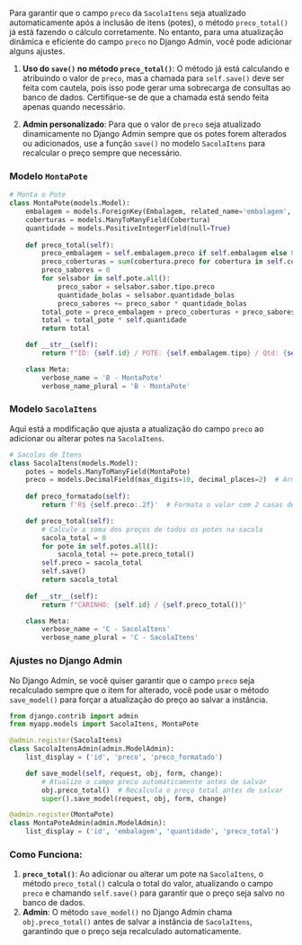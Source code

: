 Para garantir que o campo `preco` da `SacolaItens` seja atualizado automaticamente após a inclusão de itens (potes), o método `preco_total()` já está fazendo o cálculo corretamente. No entanto, para uma atualização dinâmica e eficiente do campo `preco` no Django Admin, você pode adicionar alguns ajustes.

1. **Uso do `save()` no método `preco_total()`**: O método já está calculando e atribuindo o valor de `preco`, mas a chamada para `self.save()` deve ser feita com cautela, pois isso pode gerar uma sobrecarga de consultas ao banco de dados. Certifique-se de que a chamada está sendo feita apenas quando necessário.

1. **Admin personalizado**: Para que o valor de `preco` seja atualizado dinamicamente no Django Admin sempre que os potes forem alterados ou adicionados, use a função `save()` no modelo `SacolaItens` para recalcular o preço sempre que necessário.

### Modelo `MontaPote`

```python
# Monta o Pote  
class MontaPote(models.Model):
    embalagem = models.ForeignKey(Embalagem, related_name='embalagem', on_delete=models.CASCADE, null=True)
    coberturas = models.ManyToManyField(Cobertura)
    quantidade = models.PositiveIntegerField(null=True)
    
    def preco_total(self):
        preco_embalagem = self.embalagem.preco if self.embalagem else 0
        preco_coberturas = sum(cobertura.preco for cobertura in self.coberturas.all())
        preco_sabores = 0
        for selsabor in self.pote.all():
            preco_sabor = selsabor.sabor.tipo.preco
            quantidade_bolas = selsabor.quantidade_bolas
            preco_sabores += preco_sabor * quantidade_bolas
        total_pote = preco_embalagem + preco_coberturas + preco_sabores
        total = total_pote * self.quantidade
        return total 

    def __str__(self):
        return f"ID: {self.id} / POTE: {self.embalagem.tipo} / Qtd: {self.quantidade} / {self.preco_total()}"

    class Meta:
        verbose_name = 'B - MontaPote'
        verbose_name_plural = 'B - MontaPote'
```

### Modelo `SacolaItens`

Aqui está a modificação que ajusta a atualização do campo `preco` ao adicionar ou alterar potes na `SacolaItens`.

```python
# Sacolas de Itens
class SacolaItens(models.Model):
    potes = models.ManyToManyField(MontaPote)
    preco = models.DecimalField(max_digits=10, decimal_places=2)  # Armazena o valor como um número decimal
  
    def preco_formatado(self):
        return f'R$ {self.preco:.2f}'  # Formata o valor com 2 casas decimais

    def preco_total(self):
        # Calcule a soma dos preços de todos os potes na sacola
        sacola_total = 0
        for pote in self.potes.all():
            sacola_total += pote.preco_total()
        self.preco = sacola_total
        self.save()
        return sacola_total
        
    def __str__(self):
        return f"CARINHO: {self.id} / {self.preco_total()}"

    class Meta:
        verbose_name = 'C - SacolaItens'
        verbose_name_plural = 'C - SacolaItens'
```

### Ajustes no Django Admin

No Django Admin, se você quiser garantir que o campo `preco` seja recalculado sempre que o item for alterado, você pode usar o método `save_model()` para forçar a atualização do preço ao salvar a instância.

```python
from django.contrib import admin
from myapp.models import SacolaItens, MontaPote

@admin.register(SacolaItens)
class SacolaItensAdmin(admin.ModelAdmin):
    list_display = ('id', 'preco', 'preco_formatado')

    def save_model(self, request, obj, form, change):
        # Atualize o campo preco automaticamente antes de salvar
        obj.preco_total()  # Recalcula o preço total antes de salvar
        super().save_model(request, obj, form, change)

@admin.register(MontaPote)
class MontaPoteAdmin(admin.ModelAdmin):
    list_display = ('id', 'embalagem', 'quantidade', 'preco_total')

```

### Como Funciona:

1. **`preco_total()`**: Ao adicionar ou alterar um pote na `SacolaItens`, o método `preco_total()` calcula o total do valor, atualizando o campo `preco` e chamando `self.save()` para garantir que o preço seja salvo no banco de dados.
2. **Admin**: O método `save_model()` no Django Admin chama `obj.preco_total()` antes de salvar a instância de `SacolaItens`, garantindo que o preço seja recalculado automaticamente.